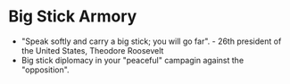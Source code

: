# Big Stick Armory
- "Speak softly and carry a big stick; you will go far". - 26th president of the United States, Theodore Roosevelt
-  Big stick diplomacy in your "peaceful" campagin against the "opposition".
